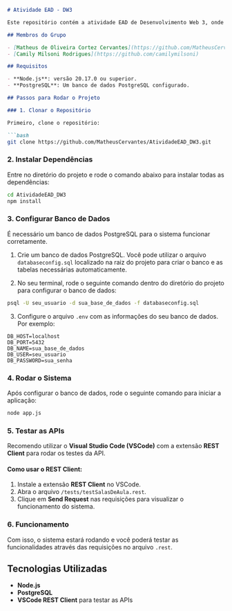 ```markdown
# Atividade EAD - DW3

Este repositório contém a atividade EAD de Desenvolvimento Web 3, onde foi desenvolvido um sistema que utiliza Node.js, PostgreSQL, e testes de API usando a extensão REST Client do VSCode.

## Membros do Grupo

- [Matheus de Oliveira Cortez Cervantes](https://github.com/MatheusCervantes)
- [Camily Milsoni Rodrigues](https://github.com/camilymilsoni)

## Requisitos

- **Node.js**: versão 20.17.0 ou superior.
- **PostgreSQL**: Um banco de dados PostgreSQL configurado.

## Passos para Rodar o Projeto

### 1. Clonar o Repositório

Primeiro, clone o repositório:

```bash
git clone https://github.com/MatheusCervantes/AtividadeEAD_DW3.git
```

### 2. Instalar Dependências

Entre no diretório do projeto e rode o comando abaixo para instalar todas as dependências:

```bash
cd AtividadeEAD_DW3
npm install
```

### 3. Configurar Banco de Dados

É necessário um banco de dados PostgreSQL para o sistema funcionar corretamente.

1. Crie um banco de dados PostgreSQL. Você pode utilizar o arquivo `databaseconfig.sql` localizado na raiz do projeto para criar o banco e as tabelas necessárias automaticamente.

2. No seu terminal, rode o seguinte comando dentro do diretório do projeto para configurar o banco de dados:

```bash
psql -U seu_usuario -d sua_base_de_dados -f databaseconfig.sql
```

3. Configure o arquivo `.env` com as informações do seu banco de dados. Por exemplo:

```env
DB_HOST=localhost
DB_PORT=5432
DB_NAME=sua_base_de_dados
DB_USER=seu_usuario
DB_PASSWORD=sua_senha
```

### 4. Rodar o Sistema

Após configurar o banco de dados, rode o seguinte comando para iniciar a aplicação:

```bash
node app.js
```

### 5. Testar as APIs

Recomendo utilizar o **Visual Studio Code (VSCode)** com a extensão **REST Client** para rodar os testes da API.

#### Como usar o REST Client:

1. Instale a extensão **REST Client** no VSCode.
2. Abra o arquivo `/tests/testSalasDeAula.rest`.
3. Clique em **Send Request** nas requisições para visualizar o funcionamento do sistema.

### 6. Funcionamento

Com isso, o sistema estará rodando e você poderá testar as funcionalidades através das requisições no arquivo `.rest`.

## Tecnologias Utilizadas

- **Node.js**
- **PostgreSQL**
- **VSCode REST Client** para testar as APIs
```
